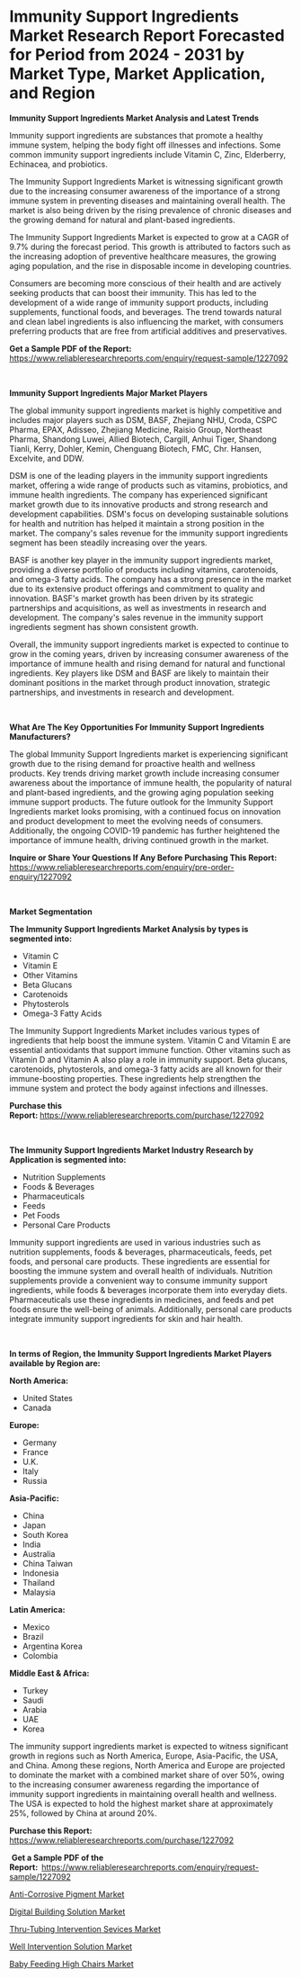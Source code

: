<p><h1>Immunity Support Ingredients Market Research Report Forecasted for Period from 2024 -  2031 by Market Type, Market Application, and Region</h1></p><p><strong>Immunity Support Ingredients Market Analysis and Latest Trends</strong></p>
<p><p>Immunity support ingredients are substances that promote a healthy immune system, helping the body fight off illnesses and infections. Some common immunity support ingredients include Vitamin C, Zinc, Elderberry, Echinacea, and probiotics.</p><p>The Immunity Support Ingredients Market is witnessing significant growth due to the increasing consumer awareness of the importance of a strong immune system in preventing diseases and maintaining overall health. The market is also being driven by the rising prevalence of chronic diseases and the growing demand for natural and plant-based ingredients.</p><p>The Immunity Support Ingredients Market is expected to grow at a CAGR of 9.7% during the forecast period. This growth is attributed to factors such as the increasing adoption of preventive healthcare measures, the growing aging population, and the rise in disposable income in developing countries.</p><p>Consumers are becoming more conscious of their health and are actively seeking products that can boost their immunity. This has led to the development of a wide range of immunity support products, including supplements, functional foods, and beverages. The trend towards natural and clean label ingredients is also influencing the market, with consumers preferring products that are free from artificial additives and preservatives.</p></p>
<p><strong>Get a Sample PDF of the Report:&nbsp;</strong> <a href="https://www.reliableresearchreports.com/enquiry/request-sample/1227092">https://www.reliableresearchreports.com/enquiry/request-sample/1227092</a></p>
<p>&nbsp;</p>
<p><strong>Immunity Support Ingredients Major Market Players</strong></p>
<p><p>The global immunity support ingredients market is highly competitive and includes major players such as DSM, BASF, Zhejiang NHU, Croda, CSPC Pharma, EPAX, Adisseo, Zhejiang Medicine, Raisio Group, Northeast Pharma, Shandong Luwei, Allied Biotech, Cargill, Anhui Tiger, Shandong Tianli, Kerry, Dohler, Kemin, Chenguang Biotech, FMC, Chr. Hansen, Excelvite, and DDW.</p><p>DSM is one of the leading players in the immunity support ingredients market, offering a wide range of products such as vitamins, probiotics, and immune health ingredients. The company has experienced significant market growth due to its innovative products and strong research and development capabilities. DSM's focus on developing sustainable solutions for health and nutrition has helped it maintain a strong position in the market. The company's sales revenue for the immunity support ingredients segment has been steadily increasing over the years.</p><p>BASF is another key player in the immunity support ingredients market, providing a diverse portfolio of products including vitamins, carotenoids, and omega-3 fatty acids. The company has a strong presence in the market due to its extensive product offerings and commitment to quality and innovation. BASF's market growth has been driven by its strategic partnerships and acquisitions, as well as investments in research and development. The company's sales revenue in the immunity support ingredients segment has shown consistent growth.</p><p>Overall, the immunity support ingredients market is expected to continue to grow in the coming years, driven by increasing consumer awareness of the importance of immune health and rising demand for natural and functional ingredients. Key players like DSM and BASF are likely to maintain their dominant positions in the market through product innovation, strategic partnerships, and investments in research and development.</p></p>
<p>&nbsp;</p>
<p><strong>What Are The Key Opportunities For Immunity Support Ingredients Manufacturers?</strong></p>
<p><p>The global Immunity Support Ingredients market is experiencing significant growth due to the rising demand for proactive health and wellness products. Key trends driving market growth include increasing consumer awareness about the importance of immune health, the popularity of natural and plant-based ingredients, and the growing aging population seeking immune support products. The future outlook for the Immunity Support Ingredients market looks promising, with a continued focus on innovation and product development to meet the evolving needs of consumers. Additionally, the ongoing COVID-19 pandemic has further heightened the importance of immune health, driving continued growth in the market.</p></p>
<p><strong>Inquire or Share Your Questions If Any Before Purchasing This Report:</strong> <a href="https://www.reliableresearchreports.com/enquiry/pre-order-enquiry/1227092">https://www.reliableresearchreports.com/enquiry/pre-order-enquiry/1227092</a></p>
<p>&nbsp;</p>
<p><strong>Market Segmentation</strong></p>
<p><strong>The Immunity Support Ingredients Market Analysis by types is segmented into:</strong></p>
<p><ul><li>Vitamin C</li><li>Vitamin E</li><li>Other Vitamins</li><li>Beta Glucans</li><li>Carotenoids</li><li>Phytosterols</li><li>Omega-3 Fatty Acids</li></ul></p>
<p><p>The Immunity Support Ingredients Market includes various types of ingredients that help boost the immune system. Vitamin C and Vitamin E are essential antioxidants that support immune function. Other vitamins such as Vitamin D and Vitamin A also play a role in immunity support. Beta glucans, carotenoids, phytosterols, and omega-3 fatty acids are all known for their immune-boosting properties. These ingredients help strengthen the immune system and protect the body against infections and illnesses.</p></p>
<p><strong>Purchase this Report:&nbsp;</strong><a href="https://www.reliableresearchreports.com/purchase/1227092">https://www.reliableresearchreports.com/purchase/1227092</a></p>
<p>&nbsp;</p>
<p><strong>The Immunity Support Ingredients Market Industry Research by Application is segmented into:</strong></p>
<p><ul><li>Nutrition Supplements</li><li>Foods & Beverages</li><li>Pharmaceuticals</li><li>Feeds</li><li>Pet Foods</li><li>Personal Care Products</li></ul></p>
<p><p>Immunity support ingredients are used in various industries such as nutrition supplements, foods & beverages, pharmaceuticals, feeds, pet foods, and personal care products. These ingredients are essential for boosting the immune system and overall health of individuals. Nutrition supplements provide a convenient way to consume immunity support ingredients, while foods & beverages incorporate them into everyday diets. Pharmaceuticals use these ingredients in medicines, and feeds and pet foods ensure the well-being of animals. Additionally, personal care products integrate immunity support ingredients for skin and hair health.</p></p>
<p>&nbsp;</p>
<p><strong>In terms of Region, the Immunity Support Ingredients Market Players available by Region are:</strong></p>
<p>
    <p> <strong> North America: </strong>
        <ul>
            <li>United States</li>
            <li>Canada</li>
        </ul>
        </p> 
    <p> <strong> Europe: </strong>
        <ul>
            <li>Germany</li>
            <li>France</li>
            <li>U.K.</li>
            <li>Italy</li>
            <li>Russia</li>
        </ul>
        </p> 
    <p> <strong> Asia-Pacific: </strong>
        <ul>
            <li>China</li>
            <li>Japan</li>
            <li>South Korea</li>
            <li>India</li>
            <li>Australia</li>
            <li>China Taiwan</li>
            <li>Indonesia</li>
            <li>Thailand</li>
            <li>Malaysia</li>
        </ul>
        </p> 
    <p> <strong> Latin America: </strong>
        <ul>
            <li>Mexico</li>
            <li>Brazil</li>
            <li>Argentina Korea</li>
            <li>Colombia</li>
        </ul>
        </p> 
    <p> <strong> Middle East & Africa: </strong>
        <ul>
            <li>Turkey</li>
            <li>Saudi</li>
            <li>Arabia</li>
            <li>UAE</li>
            <li>Korea</li>
        </ul>
    </p>
    </p>
<p><p>The immunity support ingredients market is expected to witness significant growth in regions such as North America, Europe, Asia-Pacific, the USA, and China. Among these regions, North America and Europe are projected to dominate the market with a combined market share of over 50%, owing to the increasing consumer awareness regarding the importance of immunity support ingredients in maintaining overall health and wellness. The USA is expected to hold the highest market share at approximately 25%, followed by China at around 20%.</p></p>
<p><strong>Purchase this Report: </strong><a href="https://www.reliableresearchreports.com/purchase/1227092">https://www.reliableresearchreports.com/purchase/1227092</a></p>
<p>&nbsp;<strong>Get a Sample PDF of the Report:&nbsp;&nbsp;</strong><a href="https://www.reliableresearchreports.com/enquiry/request-sample/1227092">https://www.reliableresearchreports.com/enquiry/request-sample/1227092</a></p>
<p><strong></strong></p>
<p><p><a href="https://github.com/khansimonweber1lqujlwoz15d/Market-Research-Report-List-1/blob/main/anti-corrosive-pigment-market.md">Anti-Corrosive Pigment Market</a></p><p><a href="https://medium.com/@jessicaholland33/digital-building-solution-market-trends-forecast-and-competitive-analysis-to-2031-2b61cf720fff">Digital Building Solution Market</a></p><p><a href="https://medium.com/@kathyfisher51/thru-tubing-intervention-sevices-market-size-reveals-the-best-marketing-channels-in-global-industry-f203371adbd1">Thru-Tubing Intervention Sevices Market</a></p><p><a href="https://medium.com/@jessicaholland33/well-intervention-solution-market-comprehensive-assessment-by-type-application-and-geography-276f4ca1e544">Well Intervention Solution Market</a></p><p><a href="https://github.com/derrinmiltonellis35gcl/Market-Research-Report-List-1/blob/main/baby-feeding-high-chairs-market.md">Baby Feeding High Chairs Market</a></p></p>
